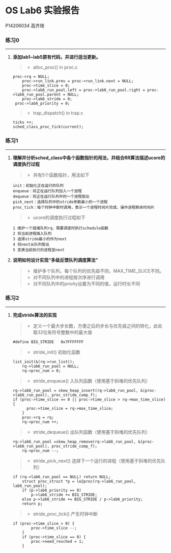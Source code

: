 # OS Lab6 实验报告

P14206034
高齐琦

### 练习0
---
1. 	<b>添加lab1~lab5原有代码，并进行适当更新。</b>

	> * alloc_proc() in proc.c
	```
	proc->rq = NULL;
    	proc->run_link.prev = proc->run_link.next = NULL;
    	proc->time_slice = 0;
    	proc->lab6_run_pool.left = proc->lab6_run_pool.right = proc->lab6_run_pool.parent = NULL;
    	proc->lab6_stride = 0;
   	 proc->lab6_priority = 0;	
	```

	> * trap_dispatch() in trap.c
	```
	ticks ++;
	sched_class_proc_tick(current);	
	```

### 练习1
---
1.	<b>理解并分析sched_class中各个函数指针的用法，并结合RR算法描述ucore的调度执行过程</b>
	
	> * 共有5个函数指针，用法如下
	```
	init：初始化正在运行的队列
	enqueue：将正在运行队列加入一个进程
	dequeue：将正在运行队列中的一个进程取出
	pick_next：选择队列中的stride参数最小的一个进程
	proc_tick：每个时钟中断时调用，表示一个进程时间片完成，操作进程剩余时间片
	```

	> * ucore的调度执行过程如下
	```
	1 维护一个就绪队列rq，需要调度时执行schedule函数
	2 将当前进程插入队列
	3 选择stride最小的作为next
	4 将next从队列取出
	5 变换当前执行的进程至next
	```
2.	<b>说明如何设计实现“多级反馈队列调度算法”</b>
	
	> * 维护多个队列，每个队列的优先级不同，MAX_TIME_SLICE不同。
	> * 对不同队列中的进程按次序进行调用
	> * 对不同队列中的prioity设置为不同的值，运行时长不同

### 练习2
---
1.	<b>完成stride算法的实现</b>
	
	> * 定义一个最大步长数，方便之后的步长与优先级之间的转化，此处取32位有符号整数中的最大值
	```
	#define BIG_STRIDE   0x7FFFFFFF
	```

	> * stride_init() 初始化函数
	```
	list_init(&(rq->run_list));
    	rq->lab6_run_pool = NULL;
    	rq->proc_num = 0;
	```

	> * stride_enqueue() 入队列函数（使用基于斜堆的优先队列）
	```
	rq->lab6_run_pool = skew_heap_insert(rq->lab6_run_pool, &(proc->lab6_run_pool), proc_stride_comp_f);
	if (proc->time_slice == 0 || proc->time_slice > rq->max_time_slice) {
          proc->time_slice = rq->max_time_slice;
    	}
    	proc->rq = rq;
    	rq->proc_num ++;
	```

	> * stride_dequeue() 出队列函数（使用基于斜堆的优先队列）
	```
	rq->lab6_run_pool =skew_heap_remove(rq->lab6_run_pool, &(proc->lab6_run_pool), proc_stride_comp_f);
    	rq->proc_num --;
	```

	> * stride_pick_next() 选择下一个运行的进程（使用基于斜堆的优先队列）
	```
	if (rq->lab6_run_pool == NULL) return NULL;
    	struct proc_struct *p = le2proc(rq->lab6_run_pool, lab6_run_pool);
    	if (p->lab6_priority == 0)
        	p->lab6_stride += BIG_STRIDE;
    	else p->lab6_stride += BIG_STRIDE / p->lab6_priority;
    	return p;
	```

	> * stride_proc_tick() 产生时钟中断
	```
	if (proc->time_slice > 0) {
        	proc->time_slice --;
    	}
    	if (proc->time_slice == 0) {
        	proc->need_resched = 1;
    	}
	```




